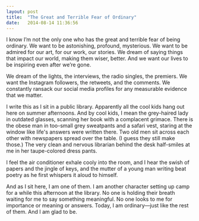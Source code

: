 ```yaml
---
layout: post
title:  "The Great and Terrible Fear of Ordinary"
date:   2014-08-14 11:36:56
---
```

I know I’m not the only one who has the great and terrible fear of being ordinary. We want to be astonishing, profound, mysterious. We want to be admired for our art, for our work, our stories. We dream of saying things that impact our world, making them wiser, better. And we want our lives to be inspiring even after we’re gone.

We dream of the lights, the interviews, the radio singles, the premiers. We want the Instagram followers, the retweets, and the comments. We constantly ransack our social media profiles for any measurable evidence that we matter.

I write this as I sit in a public library. Apparently all the cool kids hang out here on summer afternoons. And by cool kids, I mean the grey-haired lady in outdated glasses, scanning her book with a complacent grimace. There is the obese man in too-small grey sweatpants and a safari vest, staring at the window like life's answers were written there. Two old men sit across each other with newspapers spread over the table. (I guess they still make those.) The very clean and nervous librarian behind the desk half-smiles at me in her taupe-colored dress pants.

I feel the air conditioner exhale cooly into the room, and I hear the swish of papers and the jingle of keys, and the mutter of a young man writing beat poetry as he first whispers it aloud to himself.

And as I sit here, I am one of them. I am another character setting up camp for a while this afternoon at the library. No one is holding their breath waiting for me to say something meaningful. No one looks to me for importance or meaning or answers. Today, I am ordinary—just like the rest of them. And I am glad to be.
